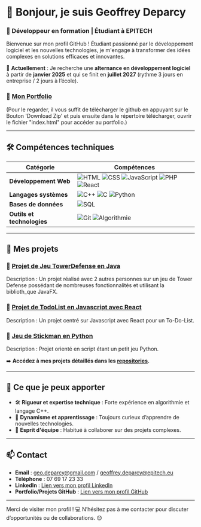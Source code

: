 # 👋 Bonjour, je suis **Geoffrey Deparcy**

### 🚀 Développeur en formation | Étudiant à **EPITECH**
Bienvenue sur mon profil GitHub ! Étudiant passionné par le développement logiciel et les nouvelles technologies, je m'engage à transformer des idées complexes en solutions efficaces et innovantes.

🎯 **Actuellement** : Je recherche une **alternance en développement logiciel** à partir de **janvier 2025** et qui se finit en **juillet 2027** (rythme 3 jours en entreprise / 2 jours à l’école).

### 🔹 [Mon Portfolio](https://github.com/Xyrtiel/portfolio)
(Pour le regarder, il vous suffit de télécharger le github en appuyant sur le Bouton 'Download Zip' et puis ensuite dans le répertoire télécharger, ouvrir le fichier "index.html" pour accéder au portfolio.)

---

## 🛠️ Compétences techniques

| Catégorie                   | Compétences                                                                                               |
|-----------------------------|----------------------------------------------------------------------------------------------------------|
| **Développement Web**       | ![HTML](https://img.shields.io/badge/-HTML-E34F26?logo=html5&logoColor=white&style=flat) ![CSS](https://img.shields.io/badge/-CSS-1572B6?logo=css3&logoColor=white&style=flat) ![JavaScript](https://img.shields.io/badge/-JavaScript-F7DF1E?logo=javascript&logoColor=black&style=flat) ![PHP](https://img.shields.io/badge/-PHP-777BB4?logo=php&logoColor=white&style=flat) ![React](https://img.shields.io/badge/-React-61DAFB?logo=react&logoColor=black&style=flat) |
| **Langages systèmes**       | ![C++](https://img.shields.io/badge/-C++-00599C?logo=cplusplus&logoColor=white&style=flat) ![C](https://img.shields.io/badge/-C-A8B9CC?logo=c&logoColor=white&style=flat) ![Python](https://img.shields.io/badge/-Python-3776AB?logo=python&logoColor=white&style=flat) |
| **Bases de données**        | ![SQL](https://img.shields.io/badge/-SQL-4479A1?logo=mysql&logoColor=white&style=flat) |
| **Outils et technologies**  | ![Git](https://img.shields.io/badge/-Git-F05032?logo=git&logoColor=white&style=flat) ![Algorithmie](https://img.shields.io/badge/-Algorithmie-4CAF50?style=flat) |


---

## 📂 Mes projets

### 🔹 [Projet de Jeu TowerDefense en Java](https://github.com/Xyrtiel/TowerDefense)
Description : Un projet réalisé avec 2 autres personnes sur un jeu de Tower Defense possédant de nombreuses fonctionnalités et utilisant la biblioth_que JavaFX.

### 🔹 [Projet de TodoList en Javascript avec React](https://github.com/Xyrtiel/To-Do-List)
Description : Un projet centré sur Javascript avec React pour un To-Do-List.

### 🔹 [Jeu de Stickman en Python](https://github.com/Xyrtiel/stickman_game)
Description : Projet orienté en script étant un petit jeu Python.  

➡️ **Accédez à mes projets détaillés dans les [repositories](https://github.com/Xyrtiel).**

---

## 🌟 Ce que je peux apporter
- 🛠️ **Rigueur et expertise technique** : Forte expérience en algorithmie et langage C++.  
- 🌱 **Dynamisme et apprentissage** : Toujours curieux d’apprendre de nouvelles technologies.  
- 🤝 **Esprit d'équipe** : Habitué à collaborer sur des projets complexes.  

---

## 📫 Contact
- **Email** : geo.deparcy@gmail.com / geoffrey.deparcy@epitech.eu
- **Téléphone** : 07 69 17 23 33  
- **LinkedIn** : [Lien vers mon profil LinkedIn](https://www.linkedin.com/in/geoffrey-deparcy-39853232a/)  
- **Portfolio/Projets GitHub** : [Lien vers mon profil GitHub](https://github.com/Xyrtiel)  

---

Merci de visiter mon profil ! 💻 N’hésitez pas à me contacter pour discuter d’opportunités ou de collaborations. 😊  
